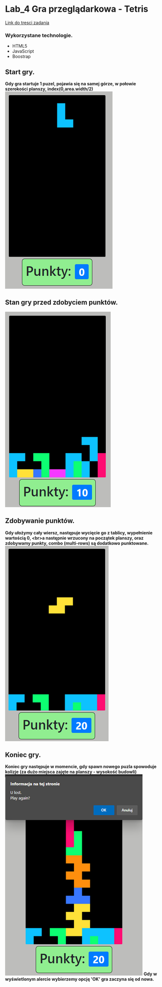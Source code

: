 # Lab_4 Gra przeglądarkowa - Tetris

[Link do tresci zadania](https://zacniewski.gitlab.io/teaching/2020-serwisy-www/)

### Wykorzystane technologie.
* HTML5
* JavaScript
* Boostrap

## Start gry.
__Gdy gra startuje 1 puzel, pojawia się na samej górze, w połowie szerokości planszy, index(0,area.width/2)__
![Stan początkowy gry.](./md_files/lost_after.png)

## Stan gry przed zdobyciem punktów.
![Przed ulożeniu parteru.](./md_files/row_before.png)

## Zdobywanie punktów.
__Gdy ułożymy cały wiersz, następuje wycięcie go z tablicy, wypełnienie wartością 0, <br\>a następnie wrzucony na początek planszy, oraz zdobywamy punkty, combo (multi-rows) są dodatkowo punktowane.__
![Po ulożeniu parteru.](./md_files/row_after.png)

## Koniec gry.
__Koniec gry następuje w momencie, gdy spawn nowego puzla spowoduje kolizje (za dużo miejsca zajęte na planszy - wysokość budowli)__
![Ogloszenie przegranej.](./md_files/lost.png)
__Gdy w wyświetlonym alercie wybierzemy opcję 'OK' gra zaczyna się od nowa.__
